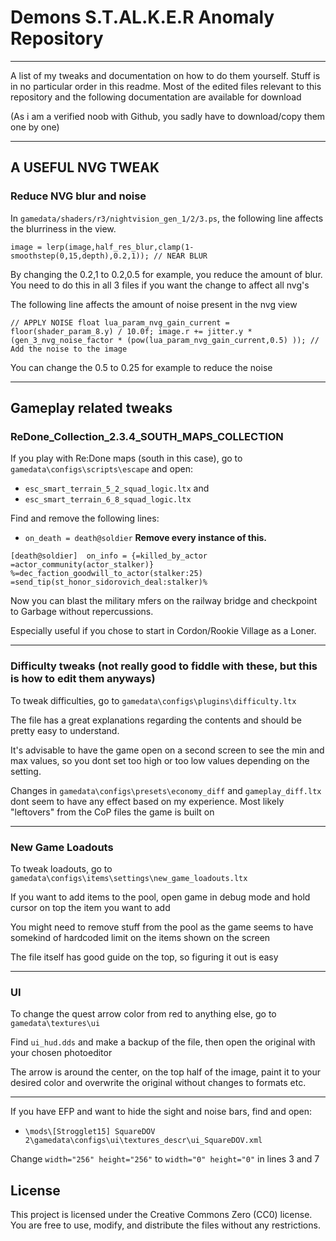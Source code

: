 # Demons S.T.AL.K.E.R Anomaly Repository
------------------------------------------------------------------------------------------------------------------------------
A list of my tweaks and documentation on how to do them yourself.
Stuff is in no particular order in this readme.
Most of the edited files relevant to this repository and the following documentation are available for download

(As i am a verified noob with Github, you sadly have to download/copy them one by one)

------------------------------------------------------------------------------------------------------------------------------
## A USEFUL NVG TWEAK

### Reduce NVG blur and noise
In `gamedata/shaders/r3/nightvision_gen_1/2/3.ps`, the following line affects the blurriness in the view.

`image = lerp(image,half_res_blur,clamp(1-smoothstep(0,15,depth),0.2,1)); // NEAR BLUR`

By changing the 0.2,1 to 0.2,0.5 for example, you reduce the amount of blur. You need to do this in all 3 files if you want the change to affect all nvg's


The following line affects the amount of noise present in the nvg view

`// APPLY NOISE
            float lua_param_nvg_gain_current = floor(shader_param_8.y) / 10.0f;
            image.r += jitter.y * (gen_3_nvg_noise_factor * (pow(lua_param_nvg_gain_current,0.5) )); // Add the noise to the image`

You can change the 0.5 to 0.25 for example to reduce the noise

------------------------------------------------------------------------------------------------------------------------------
## Gameplay related tweaks

### ReDone_Collection_2.3.4_SOUTH_MAPS_COLLECTION
If you play with Re:Done maps (south in this case), go to `gamedata\configs\scripts\escape` and open:

- `esc_smart_terrain_5_2_squad_logic.ltx`
  and
- `esc_smart_terrain_6_8_squad_logic.ltx`

Find and remove the following lines:
 
- `on_death = death@soldier`  **Remove every instance of this.**

`[death@soldier] 
on_info = {=killed_by_actor =actor_community(actor_stalker)} %=dec_faction_goodwill_to_actor(stalker:25) =send_tip(st_honor_sidorovich_deal:stalker)%`

Now you can blast the military mfers on the railway bridge and checkpoint to Garbage without repercussions.

Especially useful if you chose to start in Cordon/Rookie Village as a Loner.

------------------------------------------------------------------------------------------------------------------------------
### Difficulty tweaks (not really good to fiddle with these, but this is how to edit them anyways)

To tweak difficulties, go to `gamedata\configs\plugins\difficulty.ltx`

The file has a great explanations regarding the contents and should be pretty easy to understand.

It's advisable to have the game open on a second screen to see the min and max values, so you dont set too high or too low values depending on the setting.

Changes in `gamedata\configs\presets\economy_diff` and `gameplay_diff.ltx` dont seem to have any effect based on my experience. Most likely "leftovers" from the CoP files the game is built on

------------------------------------------------------------------------------------------------------------------------------
### New Game Loadouts

To tweak loadouts, go to `gamedata\configs\items\settings\new_game_loadouts.ltx`

If you want to add items to the pool, open game in debug mode and hold cursor on top the item you want to add

You might need to remove stuff from the pool as the game seems to have somekind of hardcoded limit on the items shown on the screen

The file itself has good guide on the top, so figuring it out is easy

------------------------------------------------------------------------------------------------------------------------------                                                              
### UI 

To change the quest arrow color from red to anything else, go to `gamedata\textures\ui`

Find `ui_hud.dds` and make a backup of the file, then open the original with your chosen photoeditor

The arrow is around the center, on the top half of the image, paint it to your desired color and overwrite the original without changes to formats etc.

---------------------------------------------------------------
If you have EFP and want to hide the sight and noise bars, find and open:

- `\mods\[Strogglet15] SquareDOV 2\gamedata\configs\ui\textures_descr\ui_SquareDOV.xml`

Change `width="256" height="256"` to `width="0" height="0"` in  lines 3 and 7



## License
This project is licensed under the Creative Commons Zero (CC0) license. You are free to use, modify, and distribute the files without any restrictions.

